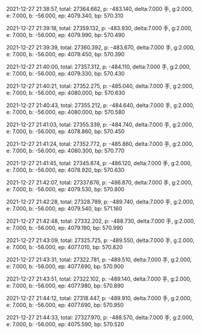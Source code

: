 2021-12-27 21:38:57, total: 27364.662, p: -483.140, delta:7.000 手, g:2.000, e: 7.000, b: -56.000, ep: 4079.340, bp: 570.310

2021-12-27 21:39:18, total: 27359.132, p: -483.930, delta:7.000 手, g:2.000, e: 7.000, b: -56.000, ep: 4079.990, bp: 570.490

2021-12-27 21:39:39, total: 27360.392, p: -483.670, delta:7.000 手, g:2.000, e: 7.000, b: -56.000, ep: 4079.450, bp: 570.390

2021-12-27 21:40:00, total: 27357.312, p: -484.110, delta:7.000 手, g:2.000, e: 7.000, b: -56.000, ep: 4079.330, bp: 570.430

2021-12-27 21:40:21, total: 27352.275, p: -485.040, delta:7.000 手, g:2.000, e: 7.000, b: -56.000, ep: 4080.000, bp: 570.630

2021-12-27 21:40:43, total: 27355.212, p: -484.640, delta:7.000 手, g:2.000, e: 7.000, b: -56.000, ep: 4080.000, bp: 570.580

2021-12-27 21:41:03, total: 27355.339, p: -484.740, delta:7.000 手, g:2.000, e: 7.000, b: -56.000, ep: 4078.860, bp: 570.450

2021-12-27 21:41:24, total: 27352.772, p: -485.860, delta:7.000 手, g:2.000, e: 7.000, b: -56.000, ep: 4080.300, bp: 570.770

2021-12-27 21:41:45, total: 27345.874, p: -486.120, delta:7.000 手, g:2.000, e: 7.000, b: -56.000, ep: 4078.920, bp: 570.630

2021-12-27 21:42:07, total: 27337.676, p: -486.870, delta:7.000 手, g:2.000, e: 7.000, b: -56.000, ep: 4079.530, bp: 570.800

2021-12-27 21:42:28, total: 27328.789, p: -489.740, delta:7.000 手, g:2.000, e: 7.000, b: -56.000, ep: 4079.540, bp: 571.160

2021-12-27 21:42:48, total: 27332.202, p: -488.730, delta:7.000 手, g:2.000, e: 7.000, b: -56.000, ep: 4079.190, bp: 570.990

2021-12-27 21:43:09, total: 27325.725, p: -489.550, delta:7.000 手, g:2.000, e: 7.000, b: -56.000, ep: 4077.010, bp: 570.820

2021-12-27 21:43:31, total: 27322.781, p: -489.510, delta:7.000 手, g:2.000, e: 7.000, b: -56.000, ep: 4077.690, bp: 570.900

2021-12-27 21:43:51, total: 27322.102, p: -489.140, delta:7.000 手, g:2.000, e: 7.000, b: -56.000, ep: 4077.980, bp: 570.890

2021-12-27 21:44:12, total: 27318.447, p: -489.910, delta:7.000 手, g:2.000, e: 7.000, b: -56.000, ep: 4077.690, bp: 570.950

2021-12-27 21:44:33, total: 27327.970, p: -488.570, delta:7.000 手, g:2.000, e: 7.000, b: -56.000, ep: 4075.590, bp: 570.520